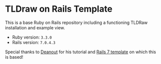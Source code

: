# TLDraw on Rails Template

This is a base Ruby on Rails repository including a functioning TLDRaw
installation and example view.

- Ruby version: `3.3.0`
- Rails version: `7.0.4.3`

Special thanks to [Deanout](https://github.com/Deanout) for his tutorial and
[Rails 7 template](https://github.com/Deanout/react-esbuild-rails) on which this
is based!
